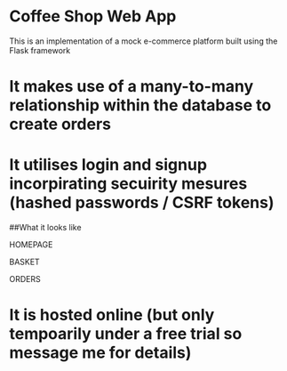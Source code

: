 # Coffee Shop Web App
This is an implementation of a mock e-commerce platform built using the Flask framework

# It makes use of a many-to-many relationship within the database to create orders
# It utilises login and signup incorpirating secuirity mesures (hashed passwords / CSRF tokens)

##What it looks like

HOMEPAGE

BASKET

ORDERS

# It is hosted online (but only tempoarily under a free trial so message me for details)
